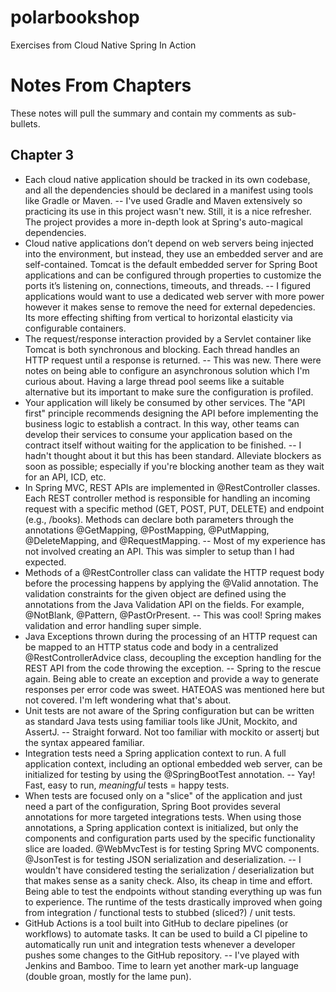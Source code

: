 # polarbookshop
Exercises from Cloud Native Spring In Action

# Notes From Chapters

These notes will pull the summary and contain my comments as sub-bullets.

## Chapter 3

- Each cloud native application should be tracked in its own codebase, and all the dependencies should be declared in a manifest using tools like Gradle or Maven.
-- I've used Gradle and Maven extensively so practicing its use in this project wasn't new. Still, it is a nice refresher. The project provides a more in-depth look at Spring's auto-magical dependencies.
- Cloud native applications don’t depend on web servers being injected into the environment, but instead, they use an embedded server and are self-contained. Tomcat is the default embedded server for Spring Boot applications and can be configured through properties to customize the ports it’s listening on, connections, timeouts, and threads.
-- I figured applications would want to use a dedicated web server with more power however it makes sense to remove the need for external depedencies. Its more effecting shifting from vertical to horizontal elasticity via configurable containers.
- The request/response interaction provided by a Servlet container like Tomcat is both synchronous and blocking. Each thread handles an HTTP request until a response is returned.
-- This was new. There were notes on being able to configure an asynchronous solution which I'm curious about. Having a large thread pool seems like a suitable alternative but its important to make sure the configuration is profiled.
- Your application will likely be consumed by other services. The "API first" principle recommends designing the API before implementing the business logic to establish a contract. In this way, other teams can develop their services to consume your application based on the contract itself without waiting for the application to be finished.
-- I hadn't thought about it but this has been standard. Alleviate blockers as soon as possible; especially if you're blocking another team as they wait for an API, ICD, etc.
- In Spring MVC, REST APIs are implemented in @RestController classes. Each REST controller method is responsible for handling an incoming request with a specific method (GET, POST, PUT, DELETE) and endpoint (e.g., /books). Methods can declare both parameters through the annotations @GetMapping, @PostMapping, @PutMapping, @DeleteMapping, and @RequestMapping.
-- Most of my experience has not involved creating an API. This was simpler to setup than I had expected.
- Methods of a @RestController class can validate the HTTP request body before the processing happens by applying the @Valid annotation. The validation constraints for the given object are defined using the annotations from the Java Validation API on the fields. For example, @NotBlank, @Pattern, @PastOrPresent.
-- This was cool! Spring makes validation and error handling super simple.
- Java Exceptions thrown during the processing of an HTTP request can be mapped to an HTTP status code and body in a centralized @RestControllerAdvice class, decoupling the exception handling for the REST API from the code throwing the exception.
-- Spring to the rescue again. Being able to create an exception and provide a way to generate responses per error code was sweet. HATEOAS was mentioned here but not covered. I'm left wondering what that's about.
- Unit tests are not aware of the Spring configuration but can be written as standard Java tests using familiar tools like JUnit, Mockito, and AssertJ.
-- Straight forward. Not too familiar with mockito or assertj but the syntax appeared familiar.
- Integration tests need a Spring application context to run. A full application context, including an optional embedded web server, can be initialized for testing by using the @SpringBootTest annotation.
-- Yay! Fast, easy to run, *meaningful* tests = happy tests. 
- When tests are focused only on a "slice" of the application and just need a part of the configuration, Spring Boot provides several annotations for more targeted integrations tests. When using those annotations, a Spring application context is initialized, but only the components and configuration parts used by the specific functionality slice are loaded. @WebMvcTest is for testing Spring MVC components. @JsonTest is for testing JSON serialization and deserialization.
-- I wouldn't have considered testing the serialization / deserialization but that makes sense as a sanity check. Also, its cheap in time and effort. Being able to test the endpoints without standing everything up was fun to experience. The runtime of the tests drastically improved when going from integration / functional tests to stubbed (sliced?) / unit tests.
- GitHub Actions is a tool built into GitHub to declare pipelines (or workflows) to automate tasks. It can be used to build a CI pipeline to automatically run unit and integration tests whenever a developer pushes some changes to the GitHub repository.
-- I've played with Jenkins and Bamboo. Time to learn yet another mark-up language (double groan, mostly for the lame pun).
